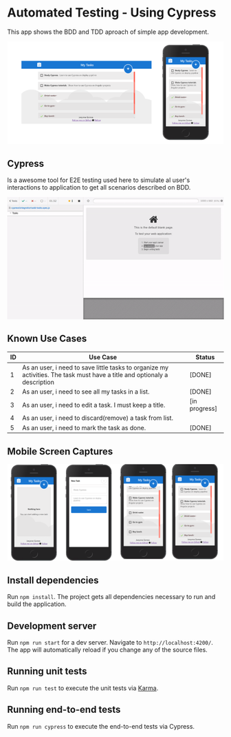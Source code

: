 # Automated Testing - Using Cypress

This app shows the BDD and TDD aproach of simple app development.

![Overview](https://github.com/janynnegomes/simple-app-automated-testing-sample/blob/master/screen-captures/capa.png?raw=true)

## Cypress
Is a awesome tool for E2E testing used here to simulate al user's interactions to application to get all scenarios described on BDD.

![Video](https://github.com/janynnegomes/simple-app-automated-testing-sample/blob/master/screen-captures/cypress-testing.gif?raw=true)

## Known Use Cases

|ID|Use Case| Status|
|--|--|--|
|1 | As an user, i need to save little tasks to organize my activities. The task must have a title and optionaly a description| [DONE]|
|2 | As an user, i need to see all my tasks in a list. | [DONE] |
|3 | As an user, i need to edit a task. I must keep a title. | [in progress]|
|4 | As an user, i need to discard(remove) a task from list.| |
|5 | As an user, i need to mark the task as done.| [DONE]|

## Mobile Screen Captures

![Mobile](https://github.com/janynnegomes/simple-app-automated-testing-sample/blob/master/screen-captures/mobile-add-task.png?raw=true)


## Install dependencies

Run `npm install`. The project gets all dependencies necessary to run and build the application.

## Development server

Run `npm run start` for a dev server. Navigate to `http://localhost:4200/`. The app will automatically reload if you change any of the source files.

## Running unit tests

Run `npm run test` to execute the unit tests via [Karma](https://karma-runner.github.io).

## Running end-to-end tests

Run `npm run cypress` to execute the end-to-end tests via Cypress.
